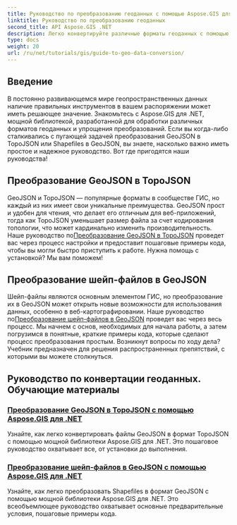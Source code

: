 ```yaml
---
title: Руководство по преобразованию геоданных с помощью Aspose.GIS для .NET
linktitle: Руководство по преобразованию геоданных
second_title: API Aspose.GIS .NET
description: Легко конвертируйте различные форматы геоданных с помощью Aspose.GIS для .NET. Изучите наши руководства по GeoJSON, TopoJSON и Shapefiles.
type: docs
weight: 20
url: /ru/net/tutorials/gis/guide-to-geo-data-conversion/
---
```

## Введение

В постоянно развивающемся мире геопространственных данных наличие правильных инструментов в вашем распоряжении может иметь решающее значение. Знакомьтесь с Aspose.GIS для .NET, мощной библиотекой, разработанной для обработки различных форматов геоданных и упрощения преобразований. Если вы когда-либо сталкивались с пугающей задачей преобразования GeoJSON в TopoJSON или Shapefiles в GeoJSON, вы знаете, насколько важно иметь простое и надежное руководство. Вот где пригодятся наши руководства!

## Преобразование GeoJSON в TopoJSON

 GeoJSON и TopoJSON — популярные форматы в сообществе ГИС, но каждый из них имеет свои уникальные преимущества. GeoJSON прост и удобен для чтения, что делает его отличным для веб-приложений, тогда как TopoJSON уменьшает размер файла за счет кодирования топологии, что может кардинально изменить производительность. Наше руководство по[Преобразование GeoJSON в TopoJSON](./converting-geojson-to-topojson/) проведет вас через процесс настройки и предоставит пошаговые примеры кода, чтобы вы могли быстро приступить к работе. Нужна помощь с установкой? Мы вам поможем!

## Преобразование шейп-файлов в GeoJSON

Шейп-файлы являются основным элементом ГИС, но преобразование их в GeoJSON может открыть новые возможности для использования данных, особенно в веб-картографировании. Наше руководство по[Преобразование шейп-файлов в GeoJSON](./converting-shapefile-to-geojson/) проведет вас через весь процесс. Мы начнем с основ, необходимых для начала работы, а затем погрузимся в понятные, краткие примеры кода, которые сделают процесс преобразования простым. Возникнут вопросы по ходу дела? Учебник предназначен для решения распространенных препятствий, с которыми вы можете столкнуться.

## Руководство по конвертации геоданных. Обучающие материалы
### [Преобразование GeoJSON в TopoJSON с помощью Aspose.GIS для .NET](./converting-geojson-to-topojson/)
Узнайте, как легко конвертировать файлы GeoJSON в формат TopoJSON с помощью мощной библиотеки Aspose.GIS для .NET. Это пошаговое руководство охватывает все, от установки до выполнения.
### [Преобразование шейп-файлов в GeoJSON с помощью Aspose.GIS для .NET](./converting-shapefile-to-geojson/)
Узнайте, как легко преобразовать Shapefiles в формат GeoJSON с помощью мощной библиотеки Aspose.GIS для .NET. Это всеобъемлющее руководство охватывает основные предварительные условия, пошаговые примеры кода.